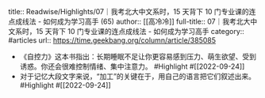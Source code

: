 title:: Readwise/Highlights/07｜我考北大中文系时，15 天背下 10 门专业课的连点成线法 - 如何成为学习高手 (65)
author:: [[高冷冷]]
full-title:: 07｜我考北大中文系时，15 天背下 10 门专业课的连点成线法 - 如何成为学习高手
category:: #articles
url:: https://time.geekbang.org/column/article/385085

- 《自控力》这本书指出：长期睡眠不足让你更容易感到压力、萌生欲望、受到诱惑。你还会很难控制情绪、集中注意力。 #Highlight #[[2022-09-24]]
- 对于记忆大段文字来说，“加工”的关键在于，用自己的语言把它们叙述出来。 #Highlight #[[2022-09-24]]